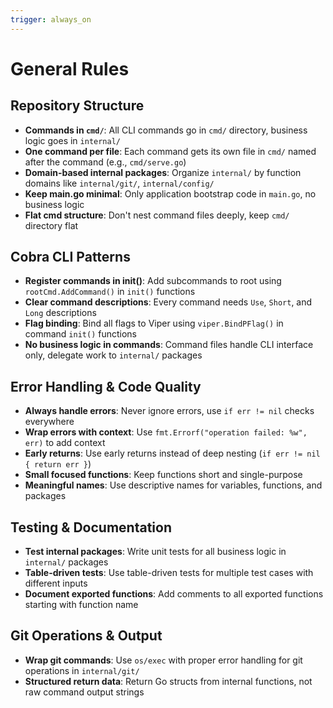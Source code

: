```yaml
---
trigger: always_on
---
```


# General Rules

## Repository Structure

- **Commands in `cmd/`**: All CLI commands go in `cmd/` directory, business logic goes in `internal/`
- **One command per file**: Each command gets its own file in `cmd/` named after the command (e.g., `cmd/serve.go`)
- **Domain-based internal packages**: Organize `internal/` by function domains like `internal/git/`, `internal/config/`
- **Keep main.go minimal**: Only application bootstrap code in `main.go`, no business logic
- **Flat cmd structure**: Don't nest command files deeply, keep `cmd/` directory flat

## Cobra CLI Patterns

- **Register commands in init()**: Add subcommands to root using `rootCmd.AddCommand()` in `init()` functions
- **Clear command descriptions**: Every command needs `Use`, `Short`, and `Long` descriptions
- **Flag binding**: Bind all flags to Viper using `viper.BindPFlag()` in command `init()` functions
- **No business logic in commands**: Command files handle CLI interface only, delegate work to `internal/` packages

## Error Handling & Code Quality

- **Always handle errors**: Never ignore errors, use `if err != nil` checks everywhere
- **Wrap errors with context**: Use `fmt.Errorf("operation failed: %w", err)` to add context
- **Early returns**: Use early returns instead of deep nesting (`if err != nil { return err }`)
- **Small focused functions**: Keep functions short and single-purpose
- **Meaningful names**: Use descriptive names for variables, functions, and packages

## Testing & Documentation

- **Test internal packages**: Write unit tests for all business logic in `internal/` packages
- **Table-driven tests**: Use table-driven tests for multiple test cases with different inputs
- **Document exported functions**: Add comments to all exported functions starting with function name

## Git Operations & Output

- **Wrap git commands**: Use `os/exec` with proper error handling for git operations in `internal/git/`
- **Structured return data**: Return Go structs from internal functions, not raw command output strings
